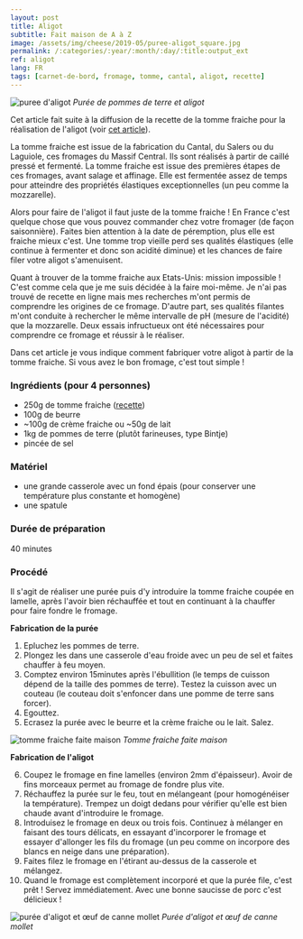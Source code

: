 ```yaml
---
layout: post
title: Aligot
subtitle: Fait maison de A à Z
image: /assets/img/cheese/2019-05/puree-aligot_square.jpg
permalink: /:categories/:year/:month/:day/:title:output_ext
ref: aligot
lang: FR
tags: [carnet-de-bord, fromage, tomme, cantal, aligot, recette]
---
```


![puree d'aligot]({{site.baseurl}}/assets/img/cheese/2019-05/puree-aligot.jpg)
*Purée de pommes de terre et aligot*

<!--excerpt.start-->
Cet article fait suite à la diffusion de la recette de la tomme fraiche pour la réalisation de l'aligot (voir [cet article]({{site.baseurl}}/2019/05/15/aligot.html)).

La tomme fraiche est issue de la fabrication du Cantal, du Salers ou du Laguiole, ces fromages du Massif Central.
Ils sont réalisés à partir de caillé pressé et fermenté. 
La tomme fraiche est issue des premières étapes de ces fromages, avant salage et affinage. 
Elle est fermentée assez de temps pour atteindre des propriétés élastiques exceptionnelles (un peu comme la mozzarelle).
<!--excerpt.end-->

Alors pour faire de l'aligot il faut juste de la tomme fraiche ! 
En France c'est quelque chose que vous pouvez commander chez votre fromager (de façon saisonnière).
Faites bien attention à la date de péremption, plus elle est fraiche mieux c'est. 
Une tomme trop vieille perd ses qualités élastiques (elle continue à fermenter et donc son acidité diminue) et les chances de faire filer votre aligot s'amenuisent.

Quant à trouver de la tomme fraiche aux Etats-Unis: mission impossible !
C'est comme cela que je me suis décidée à la faire moi-même.
Je n'ai pas trouvé de recette en ligne mais mes recherches m'ont permis de comprendre les origines de ce fromage. 
D'autre part, ses qualités filantes m'ont conduite à rechercher le même intervalle de pH (mesure de l'acidité) que la mozzarelle.
Deux essais infructueux ont été nécessaires pour comprendre ce fromage et réussir à le réaliser.

Dans cet article je vous indique comment fabriquer votre aligot à partir de la tomme fraiche.
Si vous avez le bon fromage, c'est tout simple !


### Ingrédients (pour 4 personnes)

- 250g de tomme fraiche ([recette]({{site.baseurl}}/2019/05/15/aligot.html))
- 100g de beurre
- ~100g de crème fraiche ou ~50g de lait
- 1kg de pommes de terre (plutôt farineuses, type Bintje)
- pincée de sel

### Matériel

- une grande casserole avec un fond épais (pour conserver une température plus constante et homogène)
- une spatule

### Durée de préparation

40 minutes

### Procédé

Il s'agit de réaliser une purée puis d'y introduire la tomme fraiche coupée en lamelle, après l'avoir bien réchauffée et tout en continuant à la chauffer pour faire fondre le fromage.

**Fabrication de la purée**

1. Epluchez les pommes de terre.
2. Plongez les dans une casserole d'eau froide avec un peu de sel et faites chauffer à feu moyen.
3. Comptez environ 15minutes après l'ébullition (le temps de cuisson dépend de la taille des pommes de terre). Testez la cuisson avec un couteau (le couteau doit s'enfoncer dans une pomme de terre sans forcer).
4. Egouttez. 
5. Ecrasez la purée avec le beurre et la crème fraiche ou le lait. Salez.

![tomme fraiche faite maison]({{site.baseurl}}/assets/img/cheese/2019-04/fresh-tomme_cut.jpg)
*Tomme fraiche faite maison*

**Fabrication de l'aligot**

6. Coupez le fromage en fine lamelles (environ 2mm d'épaisseur). Avoir de fins morceaux permet au fromage de fondre plus vite.
7. Réchauffez la purée sur le feu, tout en mélangeant (pour homogénéiser la température). Trempez un doigt dedans pour vérifier qu'elle est bien chaude avant d'introduire le fromage.
8. Introduisez le fromage en deux ou trois fois. Continuez à mélanger en faisant des tours délicats, en essayant d'incorporer le fromage et essayer d'allonger les fils du fromage (un peu comme on incorpore des blancs en neige dans une préparation).
9. Faites filez le fromage en l'étirant au-dessus de la casserole et mélangez.
10. Quand le fromage est complètement incorporé et que la purée file, c'est prêt ! Servez immédiatement. Avec une bonne saucisse de porc c'est délicieux !


![purée d'aligot et œuf de canne mollet]({{site.baseurl}}/assets/img/cheese/2019-05/puree-aligot-2.jpg)
*Purée d'aligot et œuf de canne mollet*
